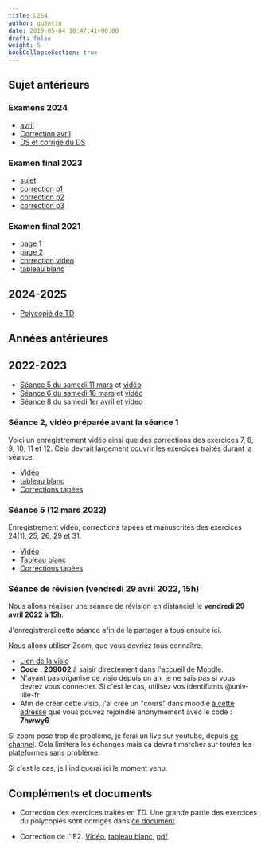 ```yaml
---
title: L2S4
author: qu3nt1n
date: 2019-05-04 10:47:41+00:00
draft: false
weight: 5
bookCollapseSection: true
---
```


## Sujet antérieurs

### Examens 2024 

- [avril](l2s4_exam_avril_2024.pdf)
- [Correction avril](l2s4_exam_avril_2024_correction.pdf)
- [DS et corrigé du DS](ds_corr.pdf)

### Examen final 2023

- [sujet](./2023_examen.pdf)
- [correction p1](./correction_exam_p1.jpeg)
- [correction p2](./correction_exam_p2.jpeg)
- [correction p3](./correction_exam_p3.jpeg)

### Examen final 2021

- [page 1](./exam_2021_1.jpeg)
- [page 2](./exam_2021_2.jpeg)
- [correction vidéo](https://www.youtube.com/watch?v=aLrM9NmafFo)
- [tableau blanc](./L2S4_correction_2021.pdf)


## 2024-2025

- [Polycopié de TD](poly.pdf)

## Années antérieures

## 2022-2023

- [Séance 5 du samedi 11 mars](./L2S4_2023_s5.pdf) et [vidéo](https://www.youtube.com/watch?v=niX7Z9_E3Fw)
- [Séance 6 du samedi 18 mars](./L2S4_2023_s6.pdf) et [vidéo](https://www.youtube.com/watch?v=RtNSetwet2U)
- [Séance 8 du samedi 1er avril](./L2S4_2023_s8.pdf) et [video](https://www.youtube.com/watch?v=TE4VzNiB5CI)


### Séance 2, vidéo préparée avant la séance 1

Voici un enregistrement vidéo ainsi que des corrections des exercices 7, 8, 9, 10, 11 et 12.
Cela devrait largement couvrir les exercices traités durant la séance.

- [Vidéo](https://www.youtube.com/watch?v=88MOds6iHIA)
- [tableau blanc](./L2S4_Seance_2.pdf)
- [Corrections tapées](./seance_2_corrections.pdf)

### Séance 5 (12 mars 2022)

Enregistrement vidéo, corrections tapées et manuscrites des exercices 24(1), 25, 26, 29 et 31.

- [Vidéo](https://www.youtube.com/watch?v=BkWjkKkhiRk)
- [Tableau blanc](./L2S4_seance5_2022.pdf)
- [Corrections tapées](./seance_5_corrections.pdf)

### Séance de révision (vendredi 29 avril 2022, 15h)

Nous allons réaliser une séance de révision en distanciel le **vendredi 29 avril 2022 à 15h**.

J'enregistrerai cette séance afin de la partager à tous ensuite ici.

Nous allons utiliser Zoom, que vous devriez tous connaître.

- [Lien de la visio](https://univ-lille-fr.zoom.us/j/99226128553?pwd%3Dajd2Q1hUSm02UzFvbjZTd2IyVG5vdz09)
- **Code : 209002** à saisir directement dans l'accueil de Moodle.
- N'ayant pas organisé de visio depuis un an, je ne sais pas si vous devrez vous connecter. Si c'est le cas, utilisez vos identifiants @univ-lille-fr
- Afin de créer cette visio, j'ai crée un "cours" dans moodle [à cette adresse](https://moodle.univ-lille.fr/course/view.php?id=33904) que vous pouvez rejoindre anonymement avec le code : **7hwwy6**

Si zoom pose trop de problème, je ferai un live sur youtube, depuis [ce channel](https://www.youtube.com/channel/UCktDNsB-vB9pA6QXluZbJvQ). Cela limitera les échanges mais ça devrait marcher sur toutes les plateformes sans problème.

Si c'est le cas, je l'indiquerai ici le moment venu.

## Compléments et documents

- Correction des exercices traités en TD. Une grande partie des exercices du polycopiés sont corrigés dans [ce document](./corrections.pdf).

- Correction de l'IE2. [Vidéo](https://www.youtube.com/watch?v=0XL6-bXYWzU), [tableau blanc](./L2S4_correction_IE2.pdf), [pdf](./2022-l2s4-ie2_corr.pdf)
